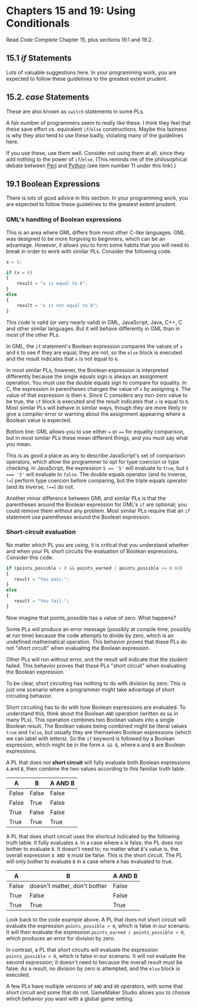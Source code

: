 # Chapters 15 and 19: Using Conditionals

Read *Code Complete* Chapter 15, plus sections 19.1 and 19.2.

## 15.1 *if* Statements

Lots of valuable suggestions here. In your programming work, you are expected to follow these guidelines to the greatest extent prudent.

## 15.2. *case* Statements

These are also known as `switch` statements in some PLs.

A fair number of programmers seem to really like these. I think they feel that these save effort vs. equivalent `if`/`else` constructions. Maybe this laziness is why they also tend to use these badly, violating many of the guidelines here.

If you use these, use them well. Consider not using them at all, since they add nothing to the power of  `if`/`else`. (This reminds me of the philosophical debate between [Perl](http://c2.com/cgi/wiki?ThereIsMoreThanOneWayToDoIt) and [Python](http://c2.com/cgi/wiki?PythonPhilosophy) (see item number 11 under this link).)

## 19.1 Boolean Expressions

There is lots of good advice in this section. In your programming work, you are expected to follow these guidelines to the greatest extent prudent.

### GML's handling of Boolean expressions

This is an area where GML differs from most other C-like languages. GML was designed to be more forgiving to beginners, which can be an advantage. However, it allows you to form some habits that you will need to break in order to work with similar PLs. Consider the following code.

```javascript
x = 5;

if (x = 6)
{
    result = "x is equal to 6";
}
else
{
    result = "x is not equal to 6";
}
```

This code is valid (or very nearly valid) in GML, JavaScript, Java, C++, C and other similar languages. But it will behave differently in GML than in most of the other PLs.

In GML, the `if` statement's Boolean expression compares the values of `x` and `6` to see if they are equal; they are not, so the `else` block is executed and the result indicates that `x` is not equal to `6`.

In most similar PLs, however, the Boolean expression is interpreted differently because the single equals sign is always an assignment operation. You must use the double equals sign to compare for equality. In C, the expression in parentheses changes the value of `x` by assigning `6`. The value of that expression is then `6`. Since C considers any non-zero value to be true, the `if` block is executed and the result indicates that `x` is equal to `6`. Most similar PLs will behave in similar ways, though they are more likely to give a compiler error or warning about the assignment appearing where a Boolean value is expected.

Bottom line: GML allows you to use either `=` or `==` for equality comparison, but in most similar PLs these mean different things, and you must say what you mean.

This is as good a place as any to describe JavaScript's set of comparison operators, which allow the programmer to opt for type coercion or type checking. In JavaScript, the expression `5 == '5'` will evaluate to `true`, but `5 === '5'` will evaluate to `false`.  The double equals operator (and its inverse, `!=`) perform type coercion before comparing, but the triple equals operator (and its inverse, `!==`) do not.

Another minor difference between GML and similar PLs is that the parentheses around the Boolean expression for GML's `if` are optional; you could remove them without any problem. Most similar PLs require that an `if` statement use parentheses around the Boolean expression.

### Short-circuit evaluation

No matter which PL you are using, it is critical that you understand whether and when your PL short circuits the evaluation of Boolean expressions. Consider this code.

```javascript
if (points_possible > 0 && points_earned / points_possible >= 0.60)
{
   result = "You pass.";
}
else
{
   result = "You fail.";
}
```

Now imagine that points_possible has a value of zero. What happens?

Some PLs will produce an error message (possibly at compile time, possibly at run time) because the code attempts to divide by zero, which is an undefined mathematical operation. This behavior proves that these PLs do not "short circuit" when evaluating the Boolean expression.

Other PLs will run without error, and the result will indicate that the student failed. This behavior proves that these PLs "short circuit" when evaluating the Boolean expression.

To be clear, short circuiting has nothing to do with division by zero. This is just one scenario where a programmer might take advantage of short circuiting behavior.

Short circuiting has to do with how Boolean expressions are evaluated. To understand this, think about the Boolean `AND` operation (written as `&&` in many PLs). This operation combines two Boolean values into a single Boolean result. The Boolean values being combined might be literal values `true` and `false`, but usually they are themselves Boolean expressions (which we can label with letters). So the `if` keyword is followed by a Boolean expression, which might be in the form `A && B`, where `A` and `B` are Boolean expressions.

A PL that does *not* **short circuit** will fully evaluate both Boolean expressions `A` and `B`, then combine the two values according to this familiar truth table.

| A     | B     | A AND B |
| ----- | ----- | ------- |
| False | False | False   |
| False | True  | False   |
| True  | False | False   |
| True  | True  | True    |

A PL that does short circuit uses the shortcut indicated by the following truth table. It fully evaluates `A`. In a case where `A` is false, the PL does not bother to evaluate `B`. It doesn't need to; no matter what `B`'s value is, the overall expression `A AND B` must be false. This is the short circuit. The PL will only bother to evaluate `B` in a case where `A` has evaluated to true.

| A     | B                            | A AND B |
| ----- | ---------------------------- | ------- |
| False | doesn't matter, don't bother | False   |
| True  | False                        | False   |
| True  | True                         | True    |

Look back to the code example above. A PL that does not short circuit will evaluate the expression `points_possible > 0`, which is false in our scenario. It will then evaluate the expression `points_earned / points_possible > 0`, which produces an error for division by zero.

In contrast, a PL that short circuits will evaluate the expression `points_possible > 0`, which is false in our scenario. It will not evaluate the second expression; it doesn't need to because the overall result must be false. As a result, no division by zero is attempted, and the `else` block is executed.

A few PLs have multiple versions of `AND` and `OR` operators, with some that short circuit and some that do not. GameMaker Studio allows you to choose which behavior you want with a global game setting.